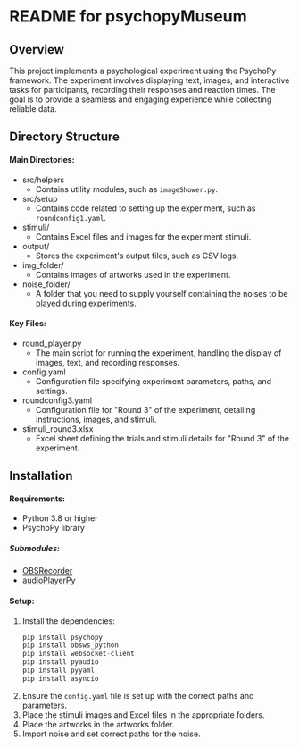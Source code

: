 # README for psychopyMuseum

## Overview
This project implements a psychological experiment using the PsychoPy framework. The experiment involves displaying text, images, and interactive tasks for participants, recording their responses and reaction times. The goal is to provide a seamless and engaging experience while collecting reliable data.

## Directory Structure
#### Main Directories:
- src/helpers
    - Contains utility modules, such as `imageShower.py`.
- src/setup
    - Contains code related to setting up the experiment, such as `roundconfig1.yaml`.
- stimuli/
    - Contains Excel files and images for the experiment stimuli.
- output/
    - Stores the experiment's output files, such as CSV logs.
- img_folder/
    - Contains images of artworks used in the experiment.
- noise_folder/
    - A folder that you need to supply yourself containing the noises to be played during experiments.


#### Key Files:
- round_player.py
    - The main script for running the experiment, handling the display of images, text, and recording responses.
- config.yaml
    - Configuration file specifying experiment parameters, paths, and settings.
- roundconfig3.yaml
    - Configuration file for "Round 3" of the experiment, detailing instructions, images, and stimuli.
- stimuli_round3.xlsx
    - Excel sheet defining the trials and stimuli details for "Round 3" of the experiment.

## Installation
#### Requirements:
- Python 3.8 or higher
- PsychoPy library
##### Submodules:
- [OBSRecorder](https://github.com/J-Andersen-UvA/OBSRecorder/tree/8a4691142d1147759cee55cd6640cca6ee71f5cb)
- [audioPlayerPy](https://github.com/J-Andersen-UvA/audioPlayerPy/tree/28abdd860f846c884200ec5c74977a8e380af6e3)

#### Setup:
1. Install the dependencies:
    ```python
    pip install psychopy
    pip install obsws_python
    pip install websocket-client
    pip install pyaudio
    pip install pyyaml
    pip install asyncio
    ```
2. Ensure the `config.yaml` file is set up with the correct paths and parameters.
3. Place the stimuli images and Excel files in the appropriate folders.
4. Place the artworks in the artworks folder.
5. Import noise and set correct paths for the noise.


